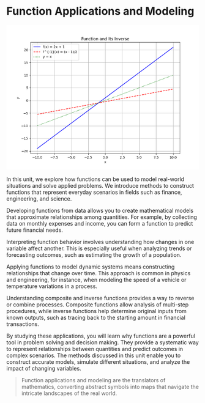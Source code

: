 # Function Applications and Modeling

![2D line plot of $f(x)=2x+1$, its inverse $f^{-1}(x)$, and the identity line.](images/plot_1_11-00-unit-intro-function-applications-and-modeling.md.png)

In this unit, we explore how functions can be used to model real-world situations and solve applied problems. We introduce methods to construct functions that represent everyday scenarios in fields such as finance, engineering, and science.

Developing functions from data allows you to create mathematical models that approximate relationships among quantities. For example, by collecting data on monthly expenses and income, you can form a function to predict future financial needs.

Interpreting function behavior involves understanding how changes in one variable affect another. This is especially useful when analyzing trends or forecasting outcomes, such as estimating the growth of a population.

Applying functions to model dynamic systems means constructing relationships that change over time. This approach is common in physics and engineering, for instance, when modeling the speed of a vehicle or temperature variations in a process.

Understanding composite and inverse functions provides a way to reverse or combine processes. Composite functions allow analysis of multi-step procedures, while inverse functions help determine original inputs from known outputs, such as tracing back to the starting amount in financial transactions.

By studying these applications, you will learn why functions are a powerful tool in problem solving and decision making. They provide a systematic way to represent relationships between quantities and predict outcomes in complex scenarios. The methods discussed in this unit enable you to construct accurate models, simulate different situations, and analyze the impact of changing variables.

> Function applications and modeling are the translators of mathematics, converting abstract symbols into maps that navigate the intricate landscapes of the real world.